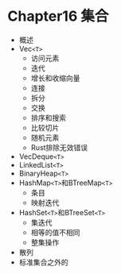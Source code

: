 # Chapter16 集合
- 概述
- Vec`<T>`
    - 访问元素
    - 迭代
    - 增长和收缩向量
    - 连接
    - 拆分
    - 交换
    - 排序和搜索
    - 比较切片
    - 随机元素
    - Rust排除无效错误
- VecDeque`<T>`
- LinkedList`<T>`
- BinaryHeap`<T>`
- HashMap`<T>`和BTreeMap`<T>`
    - 条目
    - 映射迭代
- HashSet`<T>`和BTreeSet`<T>`
    - 集迭代
    - 相等的值不相同
    - 整集操作
- 散列
- 标准集合之外的